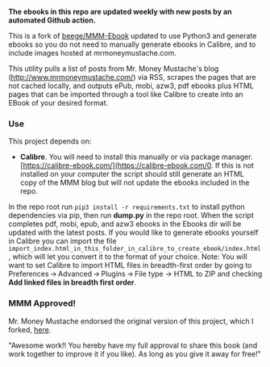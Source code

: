 **The ebooks in this repo are updated weekly with new posts by an automated Github action.**

This is a fork of [beege/MMM-Ebook](https://github.com/beege/MMM-Ebook]) updated to use Python3 and generate ebooks so you do not need to manually generate ebooks in Calibre, and to include images hosted at mrmoneymustache.com.

This utility pulls a list of posts from Mr. Money Mustache's blog (http://www.mrmoneymustache.com/) via RSS, scrapes the pages that are not cached locally, and outputs ePub, mobi, azw3, pdf ebooks plus HTML pages that can be imported through a tool like Calibre to create into an EBook of your desired format.

### Use

This project depends on:

- **Calibre**. You will need to install this manually or via package manager. [https://calibre-ebook.com/](https://calibre-ebook.com/0. If this is not installed on your computer the script should still generate an HTML copy of the MMM blog but will not update the ebooks included in the repo.

In the repo root run ```pip3 install -r requirements.txt``` to install python dependencies via pip, then run **dump.py** in the repo root. When the script completes pdf, mobi, epub, and azw3 ebooks in the Ebooks dir will be updated with the latest posts. If you would like to generate ebooks yourself in Calibre you can import the file ```import_index.html_in_this_folder_in_calibre_to_create_ebook/index.html```, which will let you convert it to the format of your choice. Note: You will want to set Calibre to import HTML files in breadth-first order by going to Preferences → Advanced → Plugins → File type → HTML to ZIP and checking **Add linked files in breadth first order**.

### MMM Approved!

Mr. Money Mustache endorsed the original version of this project, which I forked, [here](https://forum.mrmoneymustache.com/welcome-to-the-forum/making-a-mr-money-mustache-ebook/).

"Awesome work!! You hereby have my full approval to share this book (and work together to improve it if you like). As long as you give it away for free!"
